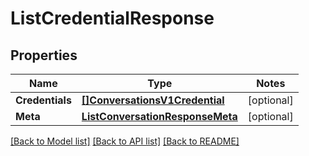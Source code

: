 # ListCredentialResponse

## Properties
Name | Type | Notes
------------ | ------------- | -------------
**Credentials** | [**[]ConversationsV1Credential**](conversations.v1.credential.md) | [optional] 
**Meta** | [**ListConversationResponseMeta**](ListConversationResponse_meta.md) | [optional] 

[[Back to Model list]](../README.md#documentation-for-models) [[Back to API list]](../README.md#documentation-for-api-endpoints) [[Back to README]](../README.md)


